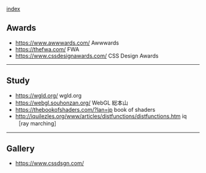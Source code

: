 
[index](https://github.com/daumkuchen/bookmarks/blob/master/README.md)

## Awards
* https://www.awwwards.com/ Awwwards
* https://thefwa.com/ FWA
* https://www.cssdesignawards.com/ CSS Design Awards

***

## Study
* https://wgld.org/ wgld.org
* https://webgl.souhonzan.org/ WebGL 総本山
* https://thebookofshaders.com/?lan=jp book of shaders
* http://iquilezles.org/www/articles/distfunctions/distfunctions.htm iq［ray marching］

***

## Gallery
* https://www.cssdsgn.com/
